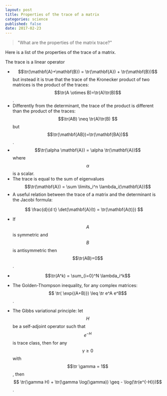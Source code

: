 ```yaml
---
layout: post
title: Properties of the trace of a matrix
categories: science
published: false
date: 2017-02-23
--- 
```


<blockquote>
"What are the properties of the matrix trace?"
</blockquote>

Here is a list of the properties of the trace of a matrix.

The trace is a linear operator
- $$\tr(\mathbf{A}+\mathbf{B}) = \tr(\mathbf{A}) + \tr(\mathbf{B})$$
but instead it is true that the trace of the Kronecker product of two matrices is the product of the traces:
$$\tr(A \otimes B)=\tr(A)\tr(B)$$.
- Differently from the determinant, the trace of the product is different than the product of the traces: $$\tr(AB) \neq \tr(A)\tr(B) $$ but $$\tr(\mathbf{AB})=\tr(\mathbf{BA})$$.
- $$\tr(\alpha  \mathbf{A}) = \alpha \tr(\mathbf{A})$$ where $$\alpha$$ is a scalar.
- The trace is equal to the sum of eigenvalues $$\tr(\mathbf{A}) = \sum \limits_i^n \lambda_i(\mathbf{A})$$ 
- A useful relation between the trace of a matrix and the determinant is the Jacobi formula:

$$
\frac{d}{d t} \det(\mathbf{A}(t) = \tr(\mathbf{A(t)})
$$

- If $$A$$ is symmetric and $$B$$ is antisymmetric then $$\tr(AB)=0$$.
- $$\tr(A^k) = \sum_{i=0}^N \lambda_i^k$$

- The Golden-Thompson inequality, for any complex matrices: 
$$ \tr( \exp{(A+B)}) \leq \tr e^A e^B$$.

- The Gibbs variational principle: let $$H$$ be a self-adjoint operator such that $$e^{-H}$$ is trace class, then for any $$\gamma \geq 0$$ with $$\tr \gamma = 1$$, then $$ \tr(\gamma H) + \tr(\gamma \log(\gamma)) \geq - \log(\tr(e^{-H}))$$.